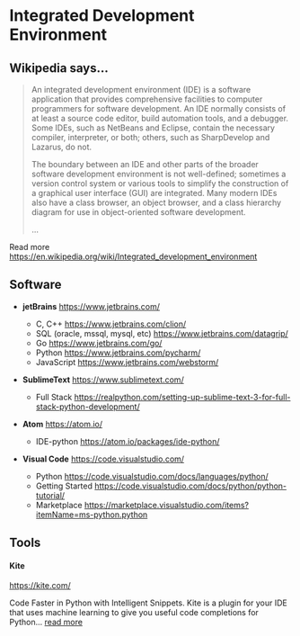 # Integrated Development Environment

## Wikipedia says...

> An integrated development environment (IDE) is a software application that provides comprehensive facilities to computer programmers for software development. An IDE normally consists of at least a source code editor, build automation tools, and a debugger. Some IDEs, such as NetBeans and Eclipse, contain the necessary compiler, interpreter, or both; others, such as SharpDevelop and Lazarus, do not.
>
> The boundary between an IDE and other parts of the broader software development environment is not well-defined; sometimes a version control system or various tools to simplify the construction of a graphical user interface (GUI) are integrated. Many modern IDEs also have a class browser, an object browser, and a class hierarchy diagram for use in object-oriented software development.
>
> ...

Read more https://en.wikipedia.org/wiki/Integrated_development_environment

## Software

* **jetBrains** https://www.jetbrains.com/
    * C, C++ https://www.jetbrains.com/clion/
    * SQL (oracle, mssql, mysql, etc) https://www.jetbrains.com/datagrip/
    * Go https://www.jetbrains.com/go/
    * Python https://www.jetbrains.com/pycharm/
    * JavaScript https://www.jetbrains.com/webstorm/

* **SublimeText** https://www.sublimetext.com/
    * Full Stack https://realpython.com/setting-up-sublime-text-3-for-full-stack-python-development/

* **Atom** https://atom.io/
    * IDE-python https://atom.io/packages/ide-python/

* **Visual Code** https://code.visualstudio.com/
    * Python https://code.visualstudio.com/docs/languages/python/
    * Getting Started https://code.visualstudio.com/docs/python/python-tutorial/
    * Marketplace https://marketplace.visualstudio.com/items?itemName=ms-python.python

## Tools

#### Kite

https://kite.com/

Code Faster in Python with Intelligent Snippets. Kite is a plugin for your IDE that uses machine learning to give you useful code completions for Python... [read more][1]

[1]: https://kite.com/
